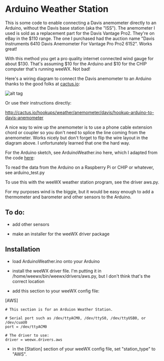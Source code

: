 # Arduino Weather Station

This is some code to enable connecting a Davis anemometer directly to an Arduino, without the Davis base station (aka the "ISS"). The anemometer I used is sold as a replacement part for the Davis Vantage Pro2. They're on eBay in the $110 range. The one I purchased had the auction name "Davis Instruments 6410 Davis Anemometer For Vantage Pro Pro2 6152". Works great!

With this method you get a pro quality internet connected wind gauge for about $130. That's assuming $10 for the Arduino and $10 for the CHIP computer that's running weeWX. Not bad!

Here's a wiring diagram to connect the Davis anemometer to an Arduino thanks to the good folks at [cactus.io](http://cactus.io/hookups/weather/anemometer/davis/hookup-arduino-to-davis-anemometer):

![alt tag](https://github.com/wrybread/ArduinoWeatherStation/raw/master/arduino-to-davis-anemometer-hookup-circuit.jpg)

Or use their instructions directly:

http://cactus.io/hookups/weather/anemometer/davis/hookup-arduino-to-davis-anemometer

A nice way to wire up the anemometer is to use a phone cable extension chord or coupler so you don't need to splice the line coming from the anemometer. Works nicely but don't forget to flip the wire layout in the diagram above. I unfortunately learned that one the hard way.

For the Arduino sketch, see ArduinoWeather.ino here, which I adapted from the code [here](http://cactus.io/hookups/weather/anemometer/davis/hookup-arduino-to-davis-anemometer):

To read the data from the Arduino on a Raspberry Pi or CHIP or whatever, see arduino_test.py

To use this with the weeWX weather station program, see the driver aws.py.

For my purposes wind is the biggie, but it would be easy enough to add a thermometer and barometer and other sensors to the Arduino.

## To do:

- add other sensors

- make an installer for the weeWX driver package

## Installation 

- load ArduinoWeather.ino onto your Arduino

- install the weeWX driver file. I'm putting it in /home/weewx/bin/weewx/drivers/aws.py, but I don't think that's the correct location

- add this section to your weeWX config file:

[AWS]

    # This section is for an Arduion Weather Station.

    # Serial port such as /dev/ttyACM0, /dev/ttyS0, /dev/ttyUSB0, or /dev/cuaU0
    port = /dev/ttyACM0

    # The driver to use:
    driver = weewx.drivers.aws

- in the [Station] section of your weeWX config file, set "station_type" to "AWS".

